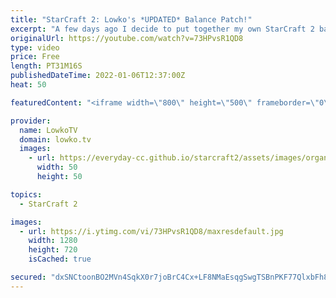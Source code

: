 ```yaml
---
title: "StarCraft 2: Lowko's *UPDATED* Balance Patch!"
excerpt: "A few days ago I decide to put together my own StarCraft 2 balance patch, since Blizzard doesn't want to. In this video I discuss an updated version of the patch, and what I would like to see for competitive StarCraft 2 moving forward.  Support my work on Patreon: https://www.patreon.com/lowkotv Become"
originalUrl: https://youtube.com/watch?v=73HPvsR1QD8
type: video
price: Free
length: PT31M16S
publishedDateTime: 2022-01-06T12:37:00Z
heat: 50

featuredContent: "<iframe width=\"800\" height=\"500\" frameborder=\"0\" src=\"https://www.youtube.com/embed/73HPvsR1QD8\" allow=\"accelerometer; autoplay; encrypted-media; gyroscope; picture-in-picture\" allowfullscreen></iframe>"

provider:
  name: LowkoTV
  domain: lowko.tv
  images:
    - url: https://everyday-cc.github.io/starcraft2/assets/images/organizations/lowko.tv-50x50.jpg
      width: 50
      height: 50

topics:
  - StarCraft 2

images:
  - url: https://i.ytimg.com/vi/73HPvsR1QD8/maxresdefault.jpg
    width: 1280
    height: 720
    isCached: true

secured: "dxSNCtoonBO2MVn4SqkX0r7joBrC4Cx+LF8NMaEsqgSwgTSBnPKF77QlxbFh8qnfvHj4+SDJYQaGG0jOh15vy7YzniWnqdwkmJa58urWlgbc5aqWTyV90n+uNSs5b8P1ZhVWprlgJvTsg9b9zJ8/Apf02NGeQ/y6xRoq2Bv6ObR5WtDF5EMrYWlBWfm6tW4EyKcBRnfacE1IZ+0MFzJw70B3Eku7eA+BFknV+847vZFSoeMc5roI518iIR5WS/QJxlBDvTaVBCCwf952M2HyUj8k2XAvVLw4J2aJ+gTlcaAaCZCoXgSGO0KODzfSFmUCv355T5Er7ih3CKcIJPFY6NL6edZzp9l0RNmrPjKatn7Pm5pxQS7B9zjyLR+TgpQ5ov7dx81wfF7KD4IrsHghcETP/EHmILylg2QPlEfmbfY=;imGrOyjOq/ImEfKQx++B4w=="
---
```


